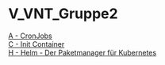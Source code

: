 # V_VNT_Gruppe2
[A - CronJobs](/A_CronJobs.md)<br>
[C - Init Container](/C_InitContainer.md)<br>
[H - Helm - Der Paketmanager für Kubernetes](/H_Helm.md)<br>


